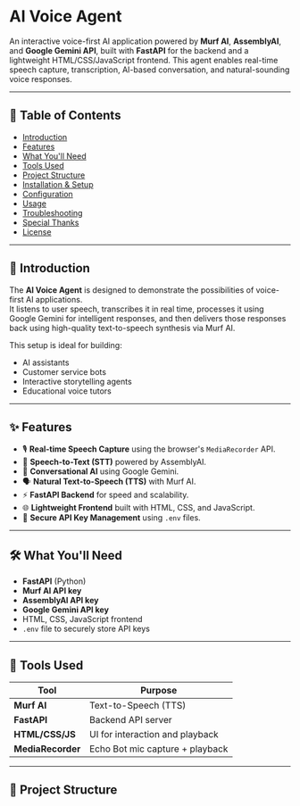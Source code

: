 # **AI Voice Agent**

An interactive voice-first AI application powered by **Murf AI**, **AssemblyAI**, and **Google Gemini API**, built with **FastAPI** for the backend and a lightweight HTML/CSS/JavaScript frontend. This agent enables real-time speech capture, transcription, AI-based conversation, and natural-sounding voice responses.

---

## 📑 Table of Contents

- [Introduction](#introduction)
- [Features](#features)
- [What You'll Need](#what-youll-need)
- [Tools Used](#tools-used)
- [Project Structure](#project-structure)
- [Installation & Setup](#installation--setup)
- [Configuration](#configuration)
- [Usage](#usage)
- [Troubleshooting](#troubleshooting)
- [Special Thanks](#special-thanks)
- [License](#license)

---

## 📖 Introduction

The **AI Voice Agent** is designed to demonstrate the possibilities of voice-first AI applications.  
It listens to user speech, transcribes it in real time, processes it using Google Gemini for intelligent responses, and then delivers those responses back using high-quality text-to-speech synthesis via Murf AI.

This setup is ideal for building:

- AI assistants
- Customer service bots
- Interactive storytelling agents
- Educational voice tutors

---

## ✨ Features

- 🎙 **Real-time Speech Capture** using the browser's `MediaRecorder` API.
- 📝 **Speech-to-Text (STT)** powered by AssemblyAI.
- 🧠 **Conversational AI** using Google Gemini.
- 🗣 **Natural Text-to-Speech (TTS)** with Murf AI.
- ⚡ **FastAPI Backend** for speed and scalability.
- 🌐 **Lightweight Frontend** built with HTML, CSS, and JavaScript.
- 🔑 **Secure API Key Management** using `.env` files.

---

## 🛠 What You'll Need

- **FastAPI** (Python)
- **Murf AI API key**
- **AssemblyAI API key**
- **Google Gemini API key**
- HTML, CSS, JavaScript frontend
- `.env` file to securely store API keys

---

## 🧩 Tools Used

| Tool              | Purpose                         |
| ----------------- | ------------------------------- |
| **Murf AI**       | Text-to-Speech (TTS)            |
| **FastAPI**       | Backend API server              |
| **HTML/CSS/JS**   | UI for interaction and playback |
| **MediaRecorder** | Echo Bot mic capture + playback |

---

## 📂 Project Structure
